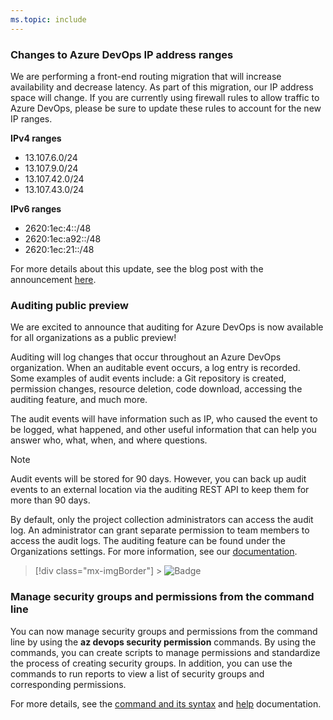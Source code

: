 ```yaml
---
ms.topic: include
---
```


### Changes to Azure DevOps IP address ranges

We are performing a front-end routing migration that will increase availability and decrease latency. As part of this migration, our IP address space will change. If you are currently using firewall rules to allow traffic to Azure DevOps, please be sure to update these rules to account for the new IP ranges.

**IPv4 ranges**

- 13.107.6.0/24
- 13.107.9.0/24
- 13.107.42.0/24
- 13.107.43.0/24

**IPv6 ranges**

- 2620:1ec:4::/48
- 2620:1ec:a92::/48
- 2620:1ec:21::/48

For more details about this update, see the blog post with the announcement [here](https://devblogs.microsoft.com/devops/new-ip-firewall-rules-for-azure-devops/).

### Auditing public preview

We are excited to announce that auditing for Azure DevOps is now available for all organizations as a public preview!

Auditing will log changes that occur throughout an Azure DevOps organization. When an auditable event occurs, a log entry is recorded. Some examples of audit events include: a Git repository is created, permission changes, resource deletion, code download, accessing the auditing feature, and much more.

The audit events will have information such as IP, who caused the event to be logged, what happened, and other useful information that can help you answer who, what, when, and where questions.

> [!NOTE]
> Audit events will be stored for 90 days. However, you can back up audit events to an external location via the auditing REST API to keep them for more than 90 days.

By default, only the project collection administrators can access the audit log. An administrator can grant separate permission to team members to access the audit logs. The auditing feature can be found under the Organizations settings. For more information, see our [documentation](https://docs.microsoft.com/azure/devops/organizations/settings/azure-devops-auditing?view=azure-devops).

> [!div class="mx-imgBorder"] > ![Badge](../../media/153_01.png "Azure auditing feature can be found under organizations settings")

### Manage security groups and permissions from the command line

You can now manage security groups and permissions from the command line by using the **az devops security permission** commands. By using the commands, you can create scripts to manage permissions and standardize the process of creating security groups. In addition, you can use the commands to run reports to view a list of security groups and corresponding permissions.

For more details, see the [command and its syntax](https://docs.microsoft.com/cli/azure/ext/azure-devops/devops/security/permission?view=azure-cli-latest) and [help](https://docs.microsoft.com/azure/devops/cli/permissions?view=azure-devops) documentation.
